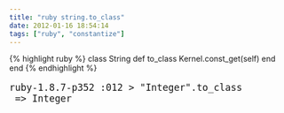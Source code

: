 ```yaml
---
title: "ruby string.to_class"
date: 2012-01-16 18:54:14
tags: ["ruby", "constantize"]
---
```


<p>
{% highlight ruby %}
class String
  def to_class
    Kernel.const_get(self)
  end
end
{% endhighlight %}

<pre style="font-size:17px;">
ruby-1.8.7-p352 :012 > "Integer".to_class
 => Integer 
</pre>
</p>
